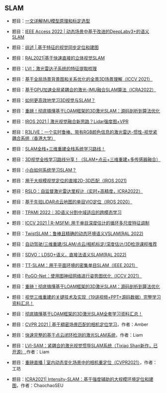 ## SLAM

- 题目：[一文详解IMU模型原理和标定选型](https://zhuanlan.zhihu.com/p/509264724)
- 题目：[IEEE Access 2022 | 动态场景中基于改进的DeepLabv3+的语义SLAM](https://zhuanlan.zhihu.com/p/509189596)
- 题目：[综述 | 基于特征的视觉同步定位和建图](https://zhuanlan.zhihu.com/p/503311648)
- 题目：[RAL2021|基于快速直接的立体视觉SLAM](https://zhuanlan.zhihu.com/p/503307023)
- 题目：[LVI：激光雷达子系统的特征提取梳理](https://zhuanlan.zhihu.com/p/469650336)
- 题目：[基于全局场景背景图和关系优化的全景3D场景理解（ICCV 2021）](https://zhuanlan.zhihu.com/p/469651790)
- 题目：[基于GPU加速全局紧耦合的激光-IMU融合SLAM算法（ICRA2022）](https://zhuanlan.zhihu.com/p/470461443)
- 题目：[如何更高效地学习3D视觉与SLAM？](https://zhuanlan.zhihu.com/p/483896178)
- 题目：[重磅！彻底搞懂基于LOAM框架的3D激光SLAM：源码剖析到算法优化](https://zhuanlan.zhihu.com/p/483917923)
- 题目：[IROS 2021 | 激光视觉融合新思路？Lidar强度图+VPR](https://zhuanlan.zhihu.com/p/483910659)
- 题目：[R3LIVE：一个实时鲁棒、带有RGB颜色信息的激光雷达-惯性-视觉紧耦合系统（香港大学）](https://zhuanlan.zhihu.com/p/415884551)
- 题目：[SLAM全栈+三维重建全栈系统学习路线！](https://zhuanlan.zhihu.com/p/415886143)
- 题目：[3D视觉全栈学习路线分享！（SLAM+点云+三维重建+多传感器融合）](https://zhuanlan.zhihu.com/p/415887499)
- 题目：[小白如何系统学习SLAM？](https://zhuanlan.zhihu.com/p/415888602)
- 题目：[用于大规模视觉定位的直接2D-3D匹配（IROS 2021)](https://zhuanlan.zhihu.com/p/521363811)
- 题目：[RSLO：自监督激光雷达里程计（实时+高精度，ICRA2022）](https://zhuanlan.zhihu.com/p/537014893)
- 题目：[基于先验LiDAR点云地图的单目VIO定位（IROS 2020）](https://zhuanlan.zhihu.com/p/410804547)

- 题目：[TPAMI 2022｜3D语义分割中域适应的跨模态学习](https://zhuanlan.zhihu.com/p/524023728)

- 题目：[ICCV 2021 | R-MSFM: 用于单目深度估计的循环多尺度特征调制](https://zhuanlan.zhihu.com/p/492737038)

- 题目：[TwistSLAM：鲁棒且精确的动态环境语义VSLAM(RAL 2022)](https://zhuanlan.zhihu.com/p/530597112)

- 题目：[自动驾驶/三维重建/SLAM/点云/相机标定/深度估计/3D检测课程推荐](https://zhuanlan.zhihu.com/p/530603268)

- 题目：[SDVO：LDSO+语义，直接法语义SLAM(RAL 2022)](https://zhuanlan.zhihu.com/p/537004490)

- 题目：[TT-SLAM：用于平面环境的密集单目SLAM（IEEE 2021）](https://zhuanlan.zhihu.com/p/537008473)
- 题目：[PoGO-Net：使用图神经网络进行姿势图优化（ICCV 2021）](https://zhuanlan.zhihu.com/p/509268044)
- 题目：[重磅！彻底搞懂基于LOAM框架的3D激光SLAM：源码剖析到算法优化](https://zhuanlan.zhihu.com/p/483917923)
- 题目：[视觉三维重建的关键技术及实现（19讲视频+PPT+源码数据）完整学习资料汇总！](https://zhuanlan.zhihu.com/p/422206354)
- 题目：[彻底搞懂基于LOAM框架的3D激光SLAM全套学习资料汇总！](https://zhuanlan.zhihu.com/p/422209143)
- 题目：[CVPR 2021 | 基于稠密场景匹配的相机定位学习](https://mp.weixin.qq.com/s/L5_xa2K0lOtAZi7DtvwE3w)，作者：Amber

- 题目：[快速完整的基于点云闭环检测的激光SLAM系统](https://mp.weixin.qq.com/s/6XZCW3m6SuzkKi0c5T2zww)，作者：Liam

- 题目：[LVI-SAM：紧耦合的激光视觉惯导SLAM系统（Tixiao Shan新作，已开源）](https://mp.weixin.qq.com/s/NQoMP3gCsiaPgofdt2QejA),作者：Liam

- 题目：[重磅直播 | 室内动态变化场景中的相机重定位（CVPR2021）](https://mp.weixin.qq.com/s/QXor-Nt92Ih2cnRoSLJAAA)，作者：工坊
- 题目：[ICRA2021| Intensity-SLAM：基于强度辅助的大规模环境定位和建图](https://mp.weixin.qq.com/s/vnf-wFSP4y61TN-uC6cL9Q)，作者：ChaochaoSEU